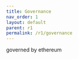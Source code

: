 ```yaml
---
title: Governance
nav_order: 1
layout: default
parent: r1
permalink: /r1/governance
---
```


governed by ethereum
